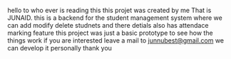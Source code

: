 hello to who ever is reading this
this projet was created by me That is JUNAID.
this is a backend for the student management system where we can add modify delete studnets and there detials
also has attendace marking feature
this project was just a basic prototype to see how  the things work if you are interested leave a mail to junnubest@gmail.com we can develop it personally
thank you
